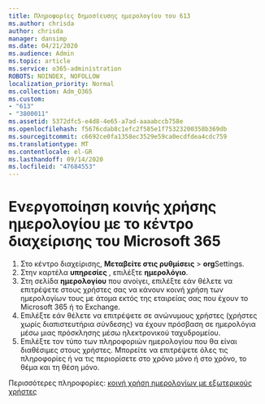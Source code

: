 ```yaml
---
title: Πληροφορίες δημοσίευσης ημερολογίου του 613
ms.author: chrisda
author: chrisda
manager: dansimp
ms.date: 04/21/2020
ms.audience: Admin
ms.topic: article
ms.service: o365-administration
ROBOTS: NOINDEX, NOFOLLOW
localization_priority: Normal
ms.collection: Adm_O365
ms.custom:
- "613"
- "3800011"
ms.assetid: 5372dfc5-e4d8-4e65-a7ad-aaaabccb758e
ms.openlocfilehash: f5676cdab8c1efc2f585e1f75323200358b369db
ms.sourcegitcommit: c6692ce0fa1358ec3529e59ca0ecdfdea4cdc759
ms.translationtype: MT
ms.contentlocale: el-GR
ms.lasthandoff: 09/14/2020
ms.locfileid: "47684553"
---
```

# <a name="enable-calendar-sharing-using-the-microsoft-365-admin-center"></a>Ενεργοποίηση κοινής χρήσης ημερολογίου με το κέντρο διαχείρισης του Microsoft 365

1. Στο κέντρο διαχείρισης, **Μεταβείτε στις ρυθμίσεις**   >   **org**Settings.
2. Στην καρτέλα  **υπηρεσίες**  , επιλέξτε  **ημερολόγιο**.
3. Στη σελίδα  **ημερολογίου**  που ανοίγει, επιλέξτε εάν θέλετε να επιτρέψετε στους χρήστες σας να κάνουν κοινή χρήση των ημερολογίων τους με άτομα εκτός της εταιρείας σας που έχουν το Microsoft 365 ή το Exchange.
4. Επιλέξτε εάν θέλετε να επιτρέψετε σε ανώνυμους χρήστες (χρήστες χωρίς διαπιστευτήρια σύνδεσης) να έχουν πρόσβαση σε ημερολόγια μέσω μιας πρόσκλησης μέσω ηλεκτρονικού ταχυδρομείου.
5. Επιλέξτε τον τύπο των πληροφοριών ημερολογίου που θα είναι διαθέσιμες στους χρήστες. Μπορείτε να επιτρέψετε όλες τις πληροφορίες ή να τις περιορίσετε στο χρόνο μόνο ή στο χρόνο, το θέμα και τη θέση μόνο.

Περισσότερες πληροφορίες: [κοινή χρήση ημερολογίων με εξωτερικούς χρήστες](https://docs.microsoft.com/microsoft-365/admin/manage/share-calendars-with-external-users)

